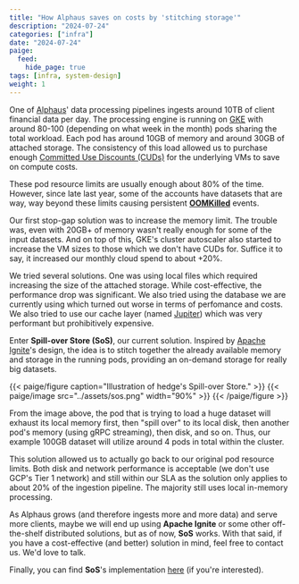 ```yaml
---
title: "How Alphaus saves on costs by 'stitching storage'"
description: "2024-07-24"
categories: ["infra"]
date: "2024-07-24"
paige:
  feed:
    hide_page: true
tags: [infra, system-design]
weight: 1
---
```


One of [Alphaus](https://www.alphaus.cloud/)' data processing pipelines ingests around 10TB of client financial data per day. The processing engine is running on [GKE](https://cloud.google.com/kubernetes-engine) with around 80-100 (depending on what week in the month) pods sharing the total workload. Each pod has around 10GB of memory and around 30GB of attached storage. The consistency of this load allowed us to purchase enough [Committed Use Discounts (CUDs)](https://cloud.google.com/docs/cuds) for the underlying VMs to save on compute costs.

These pod resource limits are usually enough about 80% of the time. However, since late last year, some of the accounts have datasets that are way, way beyond these limits causing persistent [**OOMKilled**](https://kubernetes.io/docs/tasks/configure-pod-container/assign-memory-resource/#exceed-a-container-s-memory-limit) events.

Our first stop-gap solution was to increase the memory limit. The trouble was, even with 20GB+ of memory wasn't really enough for some of the input datasets. And on top of this, GKE's cluster autoscaler also started to increase the VM sizes to those which we don't have CUDs for. Suffice it to say, it increased our monthly cloud spend to about +20%.

We tried several solutions. One was using local files which required increasing the size of the attached storage. While cost-effective, the performance drop was significant. We also tried using the database we are currently using which turned out worse in terms of perfomance and costs. We also tried to use our cache layer (named [Jupiter](https://github.com/alphauslabs/jupiter)) which was very performant but prohibitively expensive.

Enter **Spill-over Store (SoS)**, our current solution. Inspired by [Apache Ignite](https://ignite.apache.org/)'s design, the idea is to stitch together the already available memory and storage in the running pods, providing an on-demand storage for really big datasets.

{{< paige/figure caption="Illustration of hedge's Spill-over Store." >}}
{{< paige/image src="../assets/sos.png" width="90%" >}}
{{< /paige/figure >}}

From the image above, the pod that is trying to load a huge dataset will exhaust its local memory first, then "spill over" to its local disk, then another pod's memory (using gRPC streaming), then disk, and so on. Thus, our example 100GB dataset will utilize around 4 pods in total within the cluster.

This solution allowed us to actually go back to our original pod resource limits. Both disk and network performance is acceptable (we don't use GCP's Tier 1 network) and still within our SLA as the solution only applies to about 20% of the ingestion pipeline. The majority still uses local in-memory processing.

As Alphaus grows (and therefore ingests more and more data) and serve more clients, maybe we will end up using **Apache Ignite** or some other off-the-shelf distributed solutions, but as of now, **SoS** works. With that said, if you have a cost-effective (and better) solution in mind, feel free to contact us. We'd love to talk.

Finally, you can find **SoS**'s implementation [here](https://github.com/flowerinthenight/hedge/blob/main/sos.go) (if you're interested).

<br>
